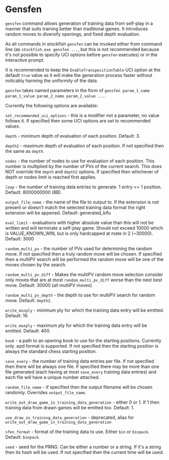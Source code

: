 # Gensfen

`gensfen` command allows generation of training data from self-play in a manner that suits training better than traditional games. It introduces random moves to diversify openings, and fixed depth evaluation.

As all commands in stockfish `gensfen` can be invoked either from command line (as `stockfish.exe gensfen ...`, but this is not recommended because it's not possible to specify UCI options before `gensfen` executes) or in the interactive prompt.

It is recommended to keep the `EnableTranspositionTable` UCI option at the default `true` value as it will make the generation process faster without noticably harming the uniformity of the data.

`gensfen` takes named parameters in the form of `gensfen param_1_name param_1_value param_2_name param_2_value ...`.

Currently the following options are available:

`set_recommended_uci_options` - this is a modifier not a parameter, no value follows it. If specified then some UCI options are set to recommended values.

`depth` - minimum depth of evaluation of each position. Default: 3.

`depth2` - maximum depth of evaluation of each position. If not specified then the same as `depth`.

`nodes` - the number of nodes to use for evaluation of each position. This number is multiplied by the number of PVs of the current search. This does NOT override the `depth` and `depth2` options. If specified then whichever of depth or nodes limit is reached first applies.

`loop` - the number of training data entries to generate. 1 entry == 1 position. Default: 8000000000 (8B).

`output_file_name` - the name of the file to output to. If the extension is not present or doesn't match the selected training data format the right extension will be appened. Default: generated_kifu

`eval_limit` - evaluations with higher absolute value than this will not be written and will terminate a self-play game. Should not exceed 10000 which is VALUE_KNOWN_WIN, but is only hardcapped at mate in 2 (\~30000). Default: 3000

`random_multi_pv` - the number of PVs used for determining the random move. If not specified then a truly random move will be chosen. If specified then a multiPV search will be performed the random move will be one of the moves chosen by the search.

`random_multi_pv_diff` - Makes the multiPV random move selection consider only moves that are at most `random_multi_pv_diff` worse than the next best move. Default: 30000 (all multiPV moves).

`random_multi_pv_depth` - the depth to use for multiPV search for random move. Default: `depth2`.

`write_minply` - minimum ply for which the training data entry will be emitted. Default: 16.

`write_maxply` - maximum ply for which the training data entry will be emitted. Default: 400.

`book` - a path to an opening book to use for the starting positions. Currently only .epd format is supported. If not specified then the starting position is always the standard chess starting position.

`save_every` - the number of training data entries per file. If not specified then there will be always one file. If specified there may be more than one file generated (each having at most `save_every` training data entries) and each file will have a unique number attached.

`random_file_name` - if specified then the output filename will be chosen randomly. Overrides `output_file_name`.

`write_out_draw_game_in_training_data_generation` - either 0 or 1. If 1 then training data from drawn games will be emitted too. Default: 1.

`use_draw_in_training_data_generation` - deprecated, alias for `write_out_draw_game_in_training_data_generation`

`sfen_format` - format of the training data to use. Either `bin` or `binpack`. Default: `binpack`.

`seed` - seed for the PRNG. Can be either a number or a string. If it's a string then its hash will be used. If not specified then the current time will be used.
